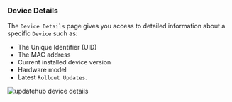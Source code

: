 ### Device Details

The `Device Details` page gives you access to detailed information about a specific `Device` such as:
- The Unique Identifier (UID)
- The MAC address
- Current installed device version
- Hardware model
- Latest `Rollout Updates`.

<img class="borderless" alt="updatehub device details" src="/img/deviceDetails.png">
